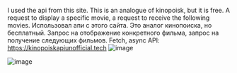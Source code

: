 I used the api from this site. This is an analogue of kinopoisk, but it is free. A request to display a specific movie, a request to receive the following movies.
Использовал апи с этого сайта. Это аналог кинопоиска, но бесплатный. Запрос на отображение конкретного фильма, запрос на получение следующих фильмов.
Fetch, async
API: https://kinopoiskapiunofficial.tech
![image](https://github.com/NikWither/onlineCinema/assets/74288513/16d21adb-4e31-44b1-b1a7-cb54170b6ce8)

![image](https://github.com/NikWither/onlineCinema/assets/74288513/66a6035f-f204-43e0-bfee-21b610e11bdc)
